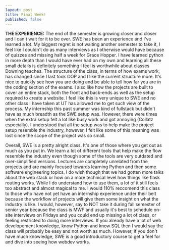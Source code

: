 ```yaml
---
layout: post
title: Final Week!
published: false
---
```


**THE EXPERIENCE:** The end of the semester is growing closer and closer and I can't wait for it to be over. SWE has been an experience and I've learned a lot. My biggest regret is not waiting another semester to take it, I feel like I couldn't do as many interviews as I otherwise would have because of quizzes and missing half a week for Grace Hopper. I have learned python in more depth than I would have ever had on my own and learning all these small details is definitely something I feel is worthwhile about classes Downing teaches. The structure of the class, in terms of how exams work, has changed since I last took OOP and I like the current structure more. It's nice to quickly see how you are doing and be able to tell how far you are in the coding section of the exams. I also like how the projects are built to cover an entire stack, both the front and back-ends as well as the setup required to create a website. I feel like this is very unique to SWE and no other class I have taken at UT has allowed me to get such view of the process. My internship this past summer was kind of fullstack but didn't have as much breadth as the SWE setup was. However, there were times when the extra setup felt a lot like busy work and got annoying (Collatz especially). I understood that all the setup was to help make the project setup resemble the industry, however, I felt like some of this meaning was lost since the scope of the project was so small.

Overall, SWE is a pretty alright class. It's one of those where you get out as much as you put in. We learn a lot of different tools that help make the flow resemble the industry even though some of the tools are very outdated and over-simplified versions. Lectures are completely unrelated from the projects and are mainly focused towards learning Python and then some software engineering topics. I do wish though that we had gotten more talks about the web stack or how on a more technical level how things like flask routing works. While I do understand how to use them, a lot of it still feels too abstract and almost magical to me. I would 110% reccomend this class to those who have not yet have an internship experience under their belt because the workflow of projects will give them some insight on what the industry is like. I would, however, say to NOT take it during fall semester of senior year because the class is MWF and usually it's best to schedule on-site interviews on Fridays and you could end up missing a lot of class, or feeling restricted to doing more interviews. If you already have a lot of web developement knowledge, know Python and know SQL then I would say the class will probably be easy and not worth as much. However, if you don't have much knowledge, SWE is a good introductory course to get a feel for and dive into seeing how webdev works.
